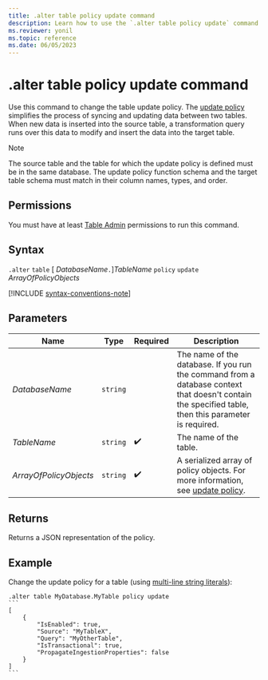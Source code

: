 ```yaml
---
title: .alter table policy update command
description: Learn how to use the `.alter table policy update` command to change the table update policy.
ms.reviewer: yonil
ms.topic: reference
ms.date: 06/05/2023
---
```

# .alter table policy update command

Use this command to change the table update policy. The [update policy](update-policy.md) simplifies the process of syncing and updating data between two tables. When new data is inserted into the source table, a transformation query runs over this data to modify and insert the data into the target table.

> [!NOTE]
> The source table and the table for which the update policy is defined must be in the same database.
> The update policy function schema and the target table schema must match in their column names, types, and order.

## Permissions

You must have at least [Table Admin](access-control/role-based-access-control.md) permissions to run this command.

## Syntax

`.alter` `table` [ *DatabaseName*`.`]*TableName* `policy` `update` *ArrayOfPolicyObjects*

[!INCLUDE [syntax-conventions-note](../includes/syntax-conventions-note.md)]

## Parameters

| Name | Type | Required | Description |
|--|--|--|--|
| *DatabaseName* | `string` | | The name of the database. If you run the command from a database context that doesn't contain the specified table, then this parameter is required.|
| *TableName* | `string` |  :heavy_check_mark:| The name of the table.|
| *ArrayOfPolicyObjects* | `string` |  :heavy_check_mark: | A serialized array of policy objects. For more information, see [update policy](update-policy.md).|

## Returns

Returns a JSON representation of the policy.

## Example

Change the update policy for a table (using [multi-line string literals](../query/scalar-data-types/string.md#multi-line-string-literals)):

````kusto
.alter table MyDatabase.MyTable policy update
```
[
    {
        "IsEnabled": true,
        "Source": "MyTableX",
        "Query": "MyOtherTable",
        "IsTransactional": true,
        "PropagateIngestionProperties": false
    }
]
```
````
